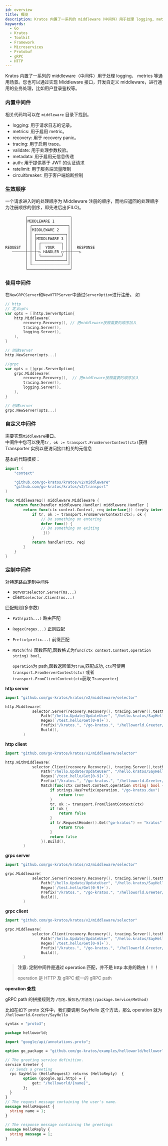 ```yaml
---
id: overview
title: 概览
description: Kratos 内置了一系列的 middleware（中间件）用于处理 logging, metrics 等通用场景。您也可以通过实现 Middleware 接口，开发自定义 middleware，进行通用的业务处理，比如用户登录鉴权等。
keywords:
  - Go
  - Kratos
  - Toolkit
  - Framework
  - Microservices
  - Protobuf
  - gRPC
  - HTTP
---
```


Kratos 内置了一系列的 middleware（中间件）用于处理 logging、 metrics 等通用场景。您也可以通过实现 Middleware 接口，开发自定义 middleware，进行通用的业务处理，比如用户登录鉴权等。

### 内置中间件

相关代码均可以在 `middleware` 目录下找到。

- logging: 用于请求日志的记录。
- metrics: 用于启用 metric。
- recovery: 用于 recovery panic。
- tracing: 用于启用 trace。
- validate: 用于处理参数校验。
- metadata: 用于启用元信息传递
- auth: 用于提供基于 JWT 的认证请求
- ratelimit: 用于服务端流量限制
- circuitbreaker: 用于客户端熔断控制

### 生效顺序

一个请求进入时的处理顺序为 Middleware 注册的顺序，而响应返回的处理顺序为注册顺序的倒序，即先进后出(FILO)。

```
         ┌───────────────────┐
         │MIDDLEWARE 1       │
         │ ┌────────────────┐│
         │ │MIDDLEWARE 2    ││
         │ │ ┌─────────────┐││
         │ │ │MIDDLEWARE 3 │││
         │ │ │ ┌─────────┐ │││
REQUEST  │ │ │ │  YOUR   │ │││  RESPONSE
   ──────┼─┼─┼─▷ HANDLER ○─┼┼┼───▷
         │ │ │ └─────────┘ │││
         │ │ └─────────────┘││
         │ └────────────────┘│
         └───────────────────┘
```

### 使用中间件

在`NewGRPCServer`和`NewHTTPServer`中通过`ServerOption`进行注册。
如

```go
// http
// 定义opts
var opts = []http.ServerOption{
    http.Middleware(
        recovery.Recovery(), // 把middleware按照需要的顺序加入
        tracing.Server(),
        logging.Server(),
    ),
}

// 创建server
http.NewServer(opts...)

//grpc
var opts = []grpc.ServerOption{
    grpc.Middleware(
        recovery.Recovery(),  // 把middleware按照需要的顺序加入
        tracing.Server(),
        logging.Server(),
    ),
}

// 创建server
grpc.NewServer(opts...)
```

### 自定义中间件

需要实现`Middleware`接口。  
中间件中您可以使用`tr, ok := transport.FromServerContext(ctx)`获得 Transporter 实例以便访问接口相关的元信息

基本的代码模板：

```go
import (
    "context"

    "github.com/go-kratos/kratos/v2/middleware"
    "github.com/go-kratos/kratos/v2/transport"
)

func Middleware1() middleware.Middleware {
    return func(handler middleware.Handler) middleware.Handler {
        return func(ctx context.Context, req interface{}) (reply interface{}, err error) {
            if tr, ok := transport.FromServerContext(ctx); ok {
                // Do something on entering
                defer func() {
                // Do something on exiting
                 }()
            }
            return handler(ctx, req)
        }
    }
}
```

### 定制中间件

对特定路由定制中间件

- server:`selector.Server(ms...)`
- client:`selector.Client(ms...)`

匹配规则(多参数)

- `Path(path...)` 路由匹配
- `Regex(regex...)` 正则匹配
- `Prefix(prefix...)` 前缀匹配
- `Match(fn)` 函数匹配,函数格式为`func(ctx context.Context,operation string) bool`,

  `operation`为 path,函数返回值为`true`,匹配成功, `ctx`可使用`transport.FromServerContext(ctx)` 或者`transport.FromClientContext(ctx`获取 `Transporter`)

**http server**

```go
import "github.com/go-kratos/kratos/v2/middleware/selector"

http.Middleware(
            selector.Server(recovery.Recovery(), tracing.Server(),testMiddleware).
                Path("/hello.Update/UpdateUser", "/hello.kratos/SayHello").
                Regex(`/test.hello/Get[0-9]+`).
                Prefix("/kratos.", "/go-kratos.", "/helloworld.Greeter/").
                Build(),
        )
```

**http client**

```go
import "github.com/go-kratos/kratos/v2/middleware/selector"

http.WithMiddleware(
            selector.Client(recovery.Recovery(), tracing.Server(),testMiddleware).
                Path("/hello.Update/UpdateUser", "/hello.kratos/SayHello").
                Regex(`/test.hello/Get[0-9]+`).
                Prefix("/kratos.", "/go-kratos.", "/helloworld.Greeter/").
                Match(func(ctx context.Context,operation string) bool {
                    if strings.HasPrefix(operation, "/go-kratos.dev") || strings.HasSuffix(operation, "world") {
                        return true
                    }
                    tr, ok := transport.FromClientContext(ctx)
                    if !ok {
                        return false
				    }
                    if tr.RequestHeader().Get("go-kratos") == "kratos" {
					    return true
				    }
                    return false
                }).Build(),
        )
```

**grpc server**

```go
import "github.com/go-kratos/kratos/v2/middleware/selector"

grpc.Middleware(
            selector.Server(recovery.Recovery(), tracing.Server(),testMiddleware).
                Path("/hello.Update/UpdateUser", "/hello.kratos/SayHello").
                Regex(`/test.hello/Get[0-9]+`).
                Prefix("/kratos.", "/go-kratos.", "/helloworld.Greeter/").
                Build(),
        )
```

**grpc client**

```go
import "github.com/go-kratos/kratos/v2/middleware/selector"

grpc.Middleware(
            selector.Client(recovery.Recovery(), tracing.Server(),testMiddleware).
                Path("/hello.Update/UpdateUser", "/hello.kratos/SayHello").
                Regex(`/test.hello/Get[0-9]+`).
                Prefix("/kratos.", "/go-kratos.", "/helloworld.Greeter/").
                Build(),
        )
```

> **注意: 定制中间件是通过 operation 匹配，并不是 http 本身的路由！！！**
>
> operation 是 HTTP 及 gRPC 统一的 gRPC path

**operation 查找**

gRPC path 的拼接规则为 `/包名.服务名/方法名(/package.Service/Method)`

比如在如下 proto 文件中，我们要调用 SayHello 这个方法，那么 operation 就为 `/helloworld.Greeter/SayHello`

```protobuf
syntax = "proto3";

package helloworld;

import "google/api/annotations.proto";

option go_package = "github.com/go-kratos/examples/helloworld/helloworld";

// The greeting service definition.
service Greeter {
  // Sends a greeting
  rpc SayHello (HelloRequest) returns (HelloReply)  {
        option (google.api.http) = {
            get: "/helloworld/{name}",
        };
  }
}
// The request message containing the user's name.
message HelloRequest {
  string name = 1;
}

// The response message containing the greetings
message HelloReply {
  string message = 1;
}
```

